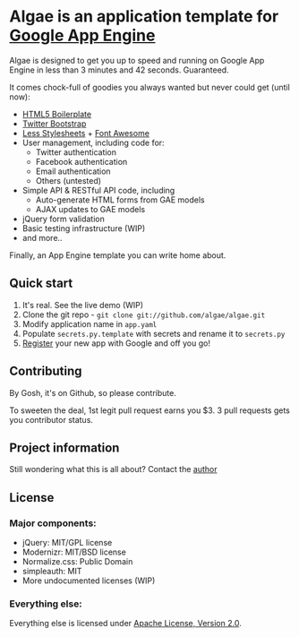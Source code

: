 # Algae is an application template for [Google App Engine](http://https://developers.google.com/appengine/)

Algae is designed to get you up to speed and running on Google App Engine in less than 3 minutes and 42 seconds. Guaranteed. 

It comes chock-full of goodies you always wanted but never could get (until now):

* [HTML5 Boilerplate](http://html5boilerplate.com)
* [Twitter Bootstrap](http://twitter.github.com/bootstrap/index.html)
* [Less Stylesheets](http://lesscss.org/) + [Font Awesome](http://fortawesome.github.com/Font-Awesome/)
* User management, including code for:
    * Twitter authentication
    * Facebook authentication
    * Email authentication
    * Others (untested)
* Simple API & RESTful API code, including
	* Auto-generate HTML forms from GAE models
	* AJAX updates to GAE models
* jQuery form validation
* Basic testing infrastructure (WIP)
* and more..

Finally, an App Engine template you can write home about.

## Quick start

1. It's real. See the live demo (WIP)
2. Clone the git repo - `git clone git://github.com/algae/algae.git`
3. Modify application name in `app.yaml`
4. Populate `secrets.py.template` with secrets and rename it to `secrets.py`
5. [Register](https://appengine.google.com/) your new app with Google and off you go!

## Contributing

By Gosh, it's on Github, so please contribute.

To sweeten the deal, 1st legit pull request earns you $3. 3 pull requests gets you contributor status.

## Project information

Still wondering what this is all about? Contact the [author](http://twitter.com/ibagrak)

## License

### Major components:

* jQuery: MIT/GPL license
* Modernizr: MIT/BSD license
* Normalize.css: Public Domain
* simpleauth: MIT
* More undocumented licenses (WIP)

### Everything else:

Everything else is licensed under [Apache License, Version 2.0](http://www.apache.org/licenses/LICENSE-2.0.html).
